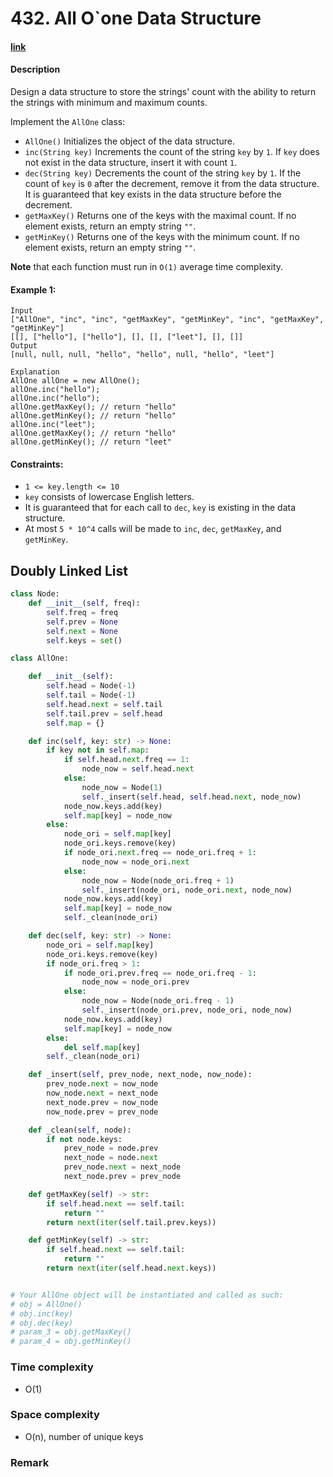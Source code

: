 # 432. All O`one Data Structure

#### [link](https://leetcode.com/problems/XXX/)

#### Description
Design a data structure to store the strings' count with the ability to return the strings with minimum and maximum counts.

Implement the `AllOne` class:

* `AllOne()` Initializes the object of the data structure.
* `inc(String key)` Increments the count of the string `key` by `1`. If `key` does not exist in the data structure, insert it with count `1`.
* `dec(String key)` Decrements the count of the string `key` by `1`. If the count of `key` is `0` after the decrement, remove it from the data structure. It is guaranteed that key exists in the data structure before the decrement.
* `getMaxKey()` Returns one of the keys with the maximal count. If no element exists, return an empty string `""`.
* `getMinKey()` Returns one of the keys with the minimum count. If no element exists, return an empty string `""`.

**Note** that each function must run in `O(1)` average time complexity.

#### Example 1:
```
Input
["AllOne", "inc", "inc", "getMaxKey", "getMinKey", "inc", "getMaxKey", "getMinKey"]
[[], ["hello"], ["hello"], [], [], ["leet"], [], []]
Output
[null, null, null, "hello", "hello", null, "hello", "leet"]

Explanation
AllOne allOne = new AllOne();
allOne.inc("hello");
allOne.inc("hello");
allOne.getMaxKey(); // return "hello"
allOne.getMinKey(); // return "hello"
allOne.inc("leet");
allOne.getMaxKey(); // return "hello"
allOne.getMinKey(); // return "leet"
```

#### Constraints:
* `1 <= key.length <= 10`
* `key` consists of lowercase English letters.
* It is guaranteed that for each call to `dec`, `key` is existing in the data structure.
* At most `5 * 10^4` calls will be made to `inc`, `dec`, `getMaxKey`, and `getMinKey`.

## Doubly Linked List
```python
class Node:
    def __init__(self, freq):
        self.freq = freq
        self.prev = None
        self.next = None
        self.keys = set()

class AllOne:

    def __init__(self):
        self.head = Node(-1)
        self.tail = Node(-1)
        self.head.next = self.tail
        self.tail.prev = self.head
        self.map = {}

    def inc(self, key: str) -> None:
        if key not in self.map:
            if self.head.next.freq == 1:
                node_now = self.head.next
            else:
                node_now = Node(1)
                self._insert(self.head, self.head.next, node_now)
            node_now.keys.add(key)
            self.map[key] = node_now
        else:
            node_ori = self.map[key]
            node_ori.keys.remove(key)
            if node_ori.next.freq == node_ori.freq + 1:
                node_now = node_ori.next
            else:
                node_now = Node(node_ori.freq + 1)
                self._insert(node_ori, node_ori.next, node_now)
            node_now.keys.add(key)
            self.map[key] = node_now
            self._clean(node_ori)

    def dec(self, key: str) -> None:
        node_ori = self.map[key]
        node_ori.keys.remove(key)
        if node_ori.freq > 1:
            if node_ori.prev.freq == node_ori.freq - 1:
                node_now = node_ori.prev
            else:
                node_now = Node(node_ori.freq - 1)
                self._insert(node_ori.prev, node_ori, node_now)
            node_now.keys.add(key)
            self.map[key] = node_now
        else:
            del self.map[key]
        self._clean(node_ori)

    def _insert(self, prev_node, next_node, now_node):
        prev_node.next = now_node
        now_node.next = next_node
        next_node.prev = now_node
        now_node.prev = prev_node

    def _clean(self, node):
        if not node.keys:
            prev_node = node.prev
            next_node = node.next
            prev_node.next = next_node
            next_node.prev = prev_node

    def getMaxKey(self) -> str:
        if self.head.next == self.tail:
            return ""
        return next(iter(self.tail.prev.keys))

    def getMinKey(self) -> str:
        if self.head.next == self.tail:
            return ""
        return next(iter(self.head.next.keys))


# Your AllOne object will be instantiated and called as such:
# obj = AllOne()
# obj.inc(key)
# obj.dec(key)
# param_3 = obj.getMaxKey()
# param_4 = obj.getMinKey()
```
### Time complexity
* O(1)
### Space complexity
* O(n), number of unique keys
### Remark